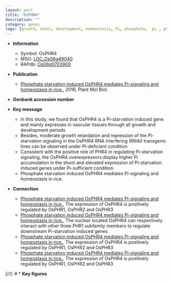 ```yaml
---
layout: post
title: "OsPHR4"
description: ""
category: genes
tags: [growth, shoot, development, homeostasis, Pi, phosphate,  pi , phosphate starvation]
---
```


* **Information**  
    + Symbol: OsPHR4  
    + MSU: [LOC_Os06g49040](http://rice.plantbiology.msu.edu/cgi-bin/ORF_infopage.cgi?orf=LOC_Os06g49040)  
    + RAPdb: [Os06g0703900](http://rapdb.dna.affrc.go.jp/viewer/gbrowse_details/irgsp1?name=Os06g0703900)  

* **Publication**  
    + [Phosphate starvation induced OsPHR4 mediates Pi-signaling and homeostasis in rice.](http://www.ncbi.nlm.nih.gov/pubmed?term=Phosphate+starvation+induced+OsPHR4+mediates+Pi-signaling+and+homeostasis+in+rice.%5BTitle%5D), 2016, Plant Mol Biol.

* **Genbank accession number**  

* **Key message**  
    + In this study, we found that OsPHR4 is a Pi-starvation induced gene and mainly expresses in vascular tissues through all growth and development periods
    + Besides, moderate growth retardation and repression of the Pi-starvation signaling in the OsPHR4 RNA interfering (RNAi) transgenic lines can be observed under Pi-deficient condition
    + Consistent with the positive role of PHR4 in regulating Pi-starvation signaling, the OsPHR4 overexpressors display higher Pi accumulation in the shoot and elevated expression of Pi-starvation induced genes under Pi-sufficient condition
    + Phosphate starvation induced OsPHR4 mediates Pi-signaling and homeostasis in rice.

* **Connection**  
    + [Phosphate starvation induced OsPHR4 mediates Pi-signaling and homeostasis in rice.](http://www.ncbi.nlm.nih.gov/pubmed?term=Phosphate+starvation+induced+OsPHR4+mediates+Pi-signaling+and+homeostasis+in+rice.%5BTitle%5D), The expression of OsPHR4 is positively regulated by OsPHR1, OsPHR2 and OsPHR3
    + [Phosphate starvation induced OsPHR4 mediates Pi-signaling and homeostasis in rice.](http://www.ncbi.nlm.nih.gov/pubmed?term=Phosphate+starvation+induced+OsPHR4+mediates+Pi-signaling+and+homeostasis+in+rice.%5BTitle%5D), The nuclear located OsPHR4 can respectively interact with other three PHR1 subfamily members to regulate downstream Pi-starvation induced genes
    + [Phosphate starvation induced OsPHR4 mediates Pi-signaling and homeostasis in rice.](http://www.ncbi.nlm.nih.gov/pubmed?term=Phosphate+starvation+induced+OsPHR4+mediates+Pi-signaling+and+homeostasis+in+rice.%5BTitle%5D), The expression of OsPHR4 is positively regulated by OsPHR1, OsPHR2 and OsPHR3
    + [Phosphate starvation induced OsPHR4 mediates Pi-signaling and homeostasis in rice.](http://www.ncbi.nlm.nih.gov/pubmed?term=Phosphate+starvation+induced+OsPHR4+mediates+Pi-signaling+and+homeostasis+in+rice.%5BTitle%5D), The expression of OsPHR4 is positively regulated by OsPHR1, OsPHR2 and OsPHR3

[//]: # * **Key figures**  



